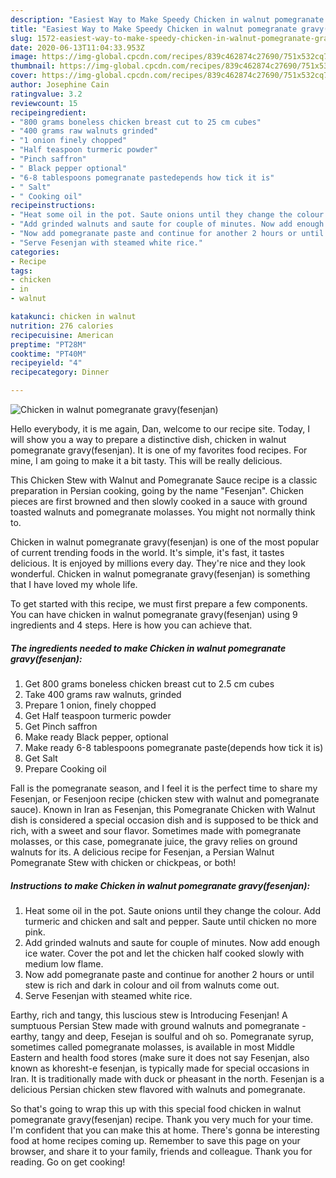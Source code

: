 ```yaml
---
description: "Easiest Way to Make Speedy Chicken in walnut pomegranate gravy(fesenjan)"
title: "Easiest Way to Make Speedy Chicken in walnut pomegranate gravy(fesenjan)"
slug: 1572-easiest-way-to-make-speedy-chicken-in-walnut-pomegranate-gravyfesenjan
date: 2020-06-13T11:04:33.953Z
image: https://img-global.cpcdn.com/recipes/839c462874c27690/751x532cq70/chicken-in-walnut-pomegranate-gravyfesenjan-recipe-main-photo.jpg
thumbnail: https://img-global.cpcdn.com/recipes/839c462874c27690/751x532cq70/chicken-in-walnut-pomegranate-gravyfesenjan-recipe-main-photo.jpg
cover: https://img-global.cpcdn.com/recipes/839c462874c27690/751x532cq70/chicken-in-walnut-pomegranate-gravyfesenjan-recipe-main-photo.jpg
author: Josephine Cain
ratingvalue: 3.2
reviewcount: 15
recipeingredient:
- "800 grams boneless chicken breast cut to 25 cm cubes"
- "400 grams raw walnuts grinded"
- "1 onion finely chopped"
- "Half teaspoon turmeric powder"
- "Pinch saffron"
- " Black pepper optional"
- "6-8 tablespoons pomegranate pastedepends how tick it is"
- " Salt"
- " Cooking oil"
recipeinstructions:
- "Heat some oil in the pot. Saute onions until they change the colour. Add turmeric and chicken and salt and pepper. Saute until chicken no more pink."
- "Add grinded walnuts and saute for couple of minutes. Now add enough ice water. Cover the pot and let the chicken half cooked slowly with medium low flame."
- "Now add pomegranate paste and continue for another 2 hours or until stew is rich and dark in colour and oil from walnuts come out."
- "Serve Fesenjan with steamed white rice."
categories:
- Recipe
tags:
- chicken
- in
- walnut

katakunci: chicken in walnut 
nutrition: 276 calories
recipecuisine: American
preptime: "PT28M"
cooktime: "PT40M"
recipeyield: "4"
recipecategory: Dinner

---
```



![Chicken in walnut pomegranate gravy(fesenjan)](https://img-global.cpcdn.com/recipes/839c462874c27690/751x532cq70/chicken-in-walnut-pomegranate-gravyfesenjan-recipe-main-photo.jpg)

Hello everybody, it is me again, Dan, welcome to our recipe site. Today, I will show you a way to prepare a distinctive dish, chicken in walnut pomegranate gravy(fesenjan). It is one of my favorites food recipes. For mine, I am going to make it a bit tasty. This will be really delicious.

This Chicken Stew with Walnut and Pomegranate Sauce recipe is a classic preparation in Persian cooking, going by the name &#34;Fesenjan&#34;. Chicken pieces are first browned and then slowly cooked in a sauce with ground toasted walnuts and pomegranate molasses. You might not normally think to.

Chicken in walnut pomegranate gravy(fesenjan) is one of the most popular of current trending foods in the world. It's simple, it's fast, it tastes delicious. It is enjoyed by millions every day. They're nice and they look wonderful. Chicken in walnut pomegranate gravy(fesenjan) is something that I have loved my whole life.


To get started with this recipe, we must first prepare a few components. You can have chicken in walnut pomegranate gravy(fesenjan) using 9 ingredients and 4 steps. Here is how you can achieve that.

<!--inarticleads1-->

##### The ingredients needed to make Chicken in walnut pomegranate gravy(fesenjan):

1. Get 800 grams boneless chicken breast cut to 2.5 cm cubes
1. Take 400 grams raw walnuts, grinded
1. Prepare 1 onion, finely chopped
1. Get Half teaspoon turmeric powder
1. Get Pinch saffron
1. Make ready  Black pepper, optional
1. Make ready 6-8 tablespoons pomegranate paste(depends how tick it is)
1. Get  Salt
1. Prepare  Cooking oil


Fall is the pomegranate season, and I feel it is the perfect time to share my Fesenjan, or Fesenjoon recipe (chicken stew with walnut and pomegranate sauce). Known in Iran as Fesenjan, this Pomegranate Chicken with Walnut dish is considered a special occasion dish and is supposed to be thick and rich, with a sweet and sour flavor. Sometimes made with pomegranate molasses, or this case, pomegranate juice, the gravy relies on ground walnuts for its. A delicious recipe for Fesenjan, a Persian Walnut Pomegranate Stew with chicken or chickpeas, or both! 

<!--inarticleads2-->

##### Instructions to make Chicken in walnut pomegranate gravy(fesenjan):

1. Heat some oil in the pot. Saute onions until they change the colour. Add turmeric and chicken and salt and pepper. Saute until chicken no more pink.
1. Add grinded walnuts and saute for couple of minutes. Now add enough ice water. Cover the pot and let the chicken half cooked slowly with medium low flame.
1. Now add pomegranate paste and continue for another 2 hours or until stew is rich and dark in colour and oil from walnuts come out.
1. Serve Fesenjan with steamed white rice.


Earthy, rich and tangy, this luscious stew is Introducing Fesenjan! A sumptuous Persian Stew made with ground walnuts and pomegranate - earthy, tangy and deep, Fesejan is soulful and oh so. Pomegranate syrup, sometimes called pomegranate molasses, is available in most Middle Eastern and health food stores (make sure it does not say Fesenjan, also known as khoresht-e fesenjan, is typically made for special occasions in Iran. It is traditionally made with duck or pheasant in the north. Fesenjan is a delicious Persian chicken stew flavored with walnuts and pomegranate. 

So that's going to wrap this up with this special food chicken in walnut pomegranate gravy(fesenjan) recipe. Thank you very much for your time. I'm confident that you can make this at home. There's gonna be interesting food at home recipes coming up. Remember to save this page on your browser, and share it to your family, friends and colleague. Thank you for reading. Go on get cooking!
